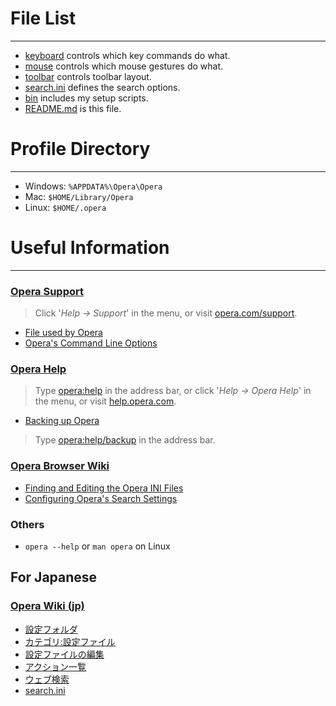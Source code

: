 # File List
* * *

- [keyboard](.opera/tree/master/keyboard) controls which key commands do what.
- [mouse](.opera/tree/master/mouse) controls which mouse gestures do what.
- [toolbar](.opera/tree/master/toolbar) controls toolbar layout.
- [search.ini](.opera/tree/master/search.ini) defines the search options.
- [bin](.opera/blob/master/bin) includes my setup scripts.
- [README.md](.opera/blob/master/README.md) is this file.



# Profile Directory
* * *

- Windows: `%APPDATA%\Opera\Opera`
- Mac: `$HOME/Library/Opera`
- Linux: `$HOME/.opera`



# Useful Information
* * *


### [Opera Support](http://www.opera.com/support)

> Click '_Help -> Support_' in the menu, or visit [opera.com/support](http://www.opera.com/support).

- [File used by Opera](http://www.opera.com/docs/operafiles)
- [Opera's Command Line Options](http://www.opera.com/docs/switches)


### [Opera Help](http://help.opera.com)

> Type [opera:help](opera:help) in the address bar, or click '_Help -> Opera Help_' in the menu, or visit [help.opera.com](http://help.opera.com).

- [Backing up Opera](opera:help/backup)

> Type [opera:help/backup](opera:help/backup) in the address bar.

### [Opera Browser Wiki](http://operawiki.info)

- [Finding and Editing the Opera INI Files](http://operawiki.info/EditingINIFiles)
- [Configuring Opera's Search Settings](http://operawiki.info/SearchInOpera)


### Others

- `opera --help` or `man opera` on Linux


## For Japanese

### [Opera Wiki (jp)](http://ja.opera-wiki.com)

- [設定フォルダ](http://ja.opera-wiki.com/設定フォルダ)
- [カテゴリ:設定ファイル](http://ja.opera-wiki.com/カテゴリ:設定ファイル)
- [設定ファイルの編集](http://ja.opera-wiki.com/設定ファイルの編集)
- [アクション一覧](http://ja.opera-wiki.com/アクション一覧)
- [ウェブ検索](http://ja.opera-wiki.com/ウェブ検索)
- [search.ini](http://ja.opera-wiki.com/search.ini)
